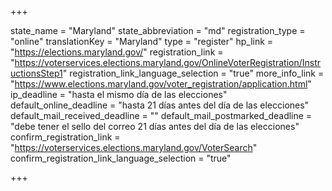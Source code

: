 +++

state_name = "Maryland"
state_abbreviation = "md"
registration_type = "online"
translationKey = "Maryland"
type = "register"
hp_link = "https://elections.maryland.gov/"
registration_link = "https://voterservices.elections.maryland.gov/OnlineVoterRegistration/InstructionsStep1"
registration_link_language_selection = "true"
more_info_link = "https://www.elections.maryland.gov/voter_registration/application.html"
ip_deadline = "hasta el mismo día de las elecciones"
default_online_deadline = "hasta 21 días antes del día de las elecciones"
default_mail_received_deadline = ""
default_mail_postmarked_deadline = "debe tener el sello del correo 21 días antes del día de las elecciones"
confirm_registration_link = "https://voterservices.elections.maryland.gov/VoterSearch"
confirm_registration_link_language_selection = "true"

+++